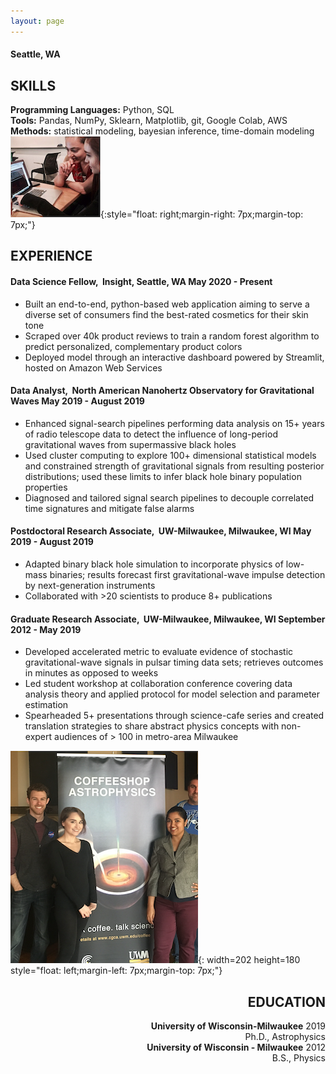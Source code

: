 ```yaml
---
layout: page
---
```

#### ​Seattle, WA

## SKILLS

**Programming Languages:** Python, SQL  
**Tools:** Pandas, NumPy, Sklearn, Matplotlib, git, Google Colab, AWS  
**Methods:** statistical modeling, bayesian inference, time-domain modeling  
![](coding.png){:style="float: right;margin-right: 7px;margin-top: 7px;"}


## EXPERIENCE
#### Data Science Fellow, ​ Insight, ​Seattle, WA May 2020 - Present


- Built an end-to-end, python-based web application aiming to serve a diverse set of consumers find the
best-rated cosmetics for their skin tone
- Scraped over 40k product reviews to train a random forest algorithm to predict personalized,
complementary product colors
- Deployed model through an interactive dashboard powered by Streamlit, hosted on Amazon Web Services

#### Data Analyst, ​ North American Nanohertz Observatory for Gravitational Waves ​ May 2019 - August 2019


- Enhanced signal-search pipelines performing data analysis on 15+ years of radio telescope data to
detect the influence of long-period gravitational waves from supermassive black holes
- Used cluster computing to explore 100+ dimensional statistical models and constrained strength of
gravitational signals from resulting posterior distributions; used these limits to infer black hole binary
population properties
- Diagnosed and tailored signal search pipelines to decouple correlated time signatures and mitigate false alarms

#### Postdoctoral Research Associate, ​ UW-Milwaukee, ​Milwaukee, WI May 2019 - August 2019

- Adapted binary black hole simulation to incorporate physics of low-mass binaries; results forecast first
gravitational-wave impulse detection by next-generation instruments
- Collaborated with >20 scientists to produce 8+ publications

#### Graduate Research Associate, ​ UW-Milwaukee, ​Milwaukee, WI September 2012 - May 2019

- Developed accelerated metric to evaluate evidence of stochastic gravitational-wave signals in pulsar
timing data sets; retrieves outcomes in minutes as opposed to weeks
- Led student workshop at collaboration conference covering data analysis theory and applied protocol
for model selection and parameter estimation
- Spearheaded 5+ presentations through science-cafe series and created translation strategies to share
abstract physics concepts with non-expert audiences of > 100 in metro-area Milwaukee  

![](coffeeshop.png){: width=202 height=180 style="float: left;margin-left: 7px;margin-top: 7px;"}

<div align="right">

## EDUCATION
**University of Wisconsin-Milwaukee** 2019  
Ph.D., Astrophysics  
**University of Wisconsin - Milwaukee** 2012  
B.S., Physics

</div>







